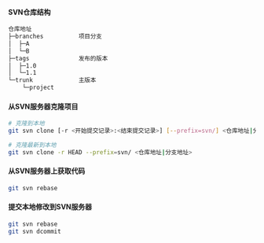 
#### SVN仓库结构

```txt
仓库地址
├─branches          项目分支
│  ├─A
│  └─B
├─tags              发布的版本
│  ├─1.0
│  └─1.1
└─trunk             主版本
    └─project
```

#### 从SVN服务器克隆项目

```bash
# 克隆到本地
git svn clone [-r <开始提交记录>:<结束提交记录>] [--prefix=svn/] <仓库地址|分支地址>

# 克隆最新到本地
git svn clone -r HEAD --prefix=svn/ <仓库地址|分支地址>
```

#### 从SVN服务器上获取代码

```bash
git svn rebase
```

#### 提交本地修改到SVN服务器

```bash
git svn rebase
git svn dcommit
```
